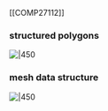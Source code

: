 [[COMP27112]]

### structured polygons
![|450](https://i.imgur.com/u7no17I.png)

### mesh data structure
![|450](https://i.imgur.com/mZpLPAe.png)
